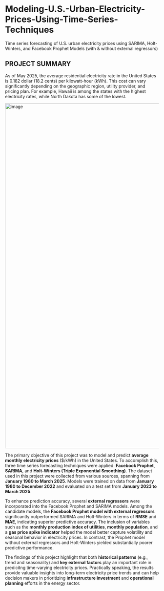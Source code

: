 # **Modeling-U.S.-Urban-Electricity-Prices-Using-Time-Series-Techniques**
Time series forecasting of U.S. urban electricity prices using SARIMA, Holt-Winters, and Facebook Prophet Models (with &amp; without external regressors)
<br>

## **PROJECT SUMMARY**
As of May 2025, the average residential electricity rate in the United States is 0.182 dollar (18.2 cents) per kilowatt-hour (kWh). This cost can vary significantly depending on the geographic region, utility provider, and pricing plan. For example, Hawaii is among the states with the highest electricity rates, while North Dakota has some of the lowest. 

<img width="2100" height="1129" alt="image" src="https://github.com/user-attachments/assets/f4c17b1a-b78b-422e-9534-f7d2703f8967" />

The primary objective of this project was to model and predict **average monthly electricity prices** ($/kWh) in the United States. To accomplish this, three time series forecasting techniques were applied: **Facebook Prophet**,
**SARIMA**, and **Holt-Winters (Triple Exponential Smoothing)**. The dataset used in this project were collected from various sources, spanning from **January 1980 to March 2025**. Models were trained on data from **January 1980 to December 2022** and evaluated on a test set from **January 2023 to March 2025**.

To enhance prediction accuracy, several **external regressors** were incorporated into the Facebook Prophet and SARIMA models. Among the candidate models, the **Facebook Prophet model with external regressors** significantly outperformed SARIMA and Holt-Winters in terms of **RMSE** and **MAE**, indicating superior predictive accuracy. The inclusion of variables such as the **monthly production index of utilities**, **monthly population**, and a **gas price spike indicator** helped the model better capture volatility and seasonal behavior in electricity prices. In contrast, the Prophet model without external regressors and Holt-Winters yielded substantially poorer predictive performance.

The findings of this project highlight that both **historical patterns** (e.g., trend and seasonality) and **key external factors** play an important role in predicitng time-varying electricity prices. Practically speaking, the results provide valuable insights into long-term electricity price trends and can help decision makers in prioritizing **infrastructure investment** and **operational planning** efforts in the energy sector.
